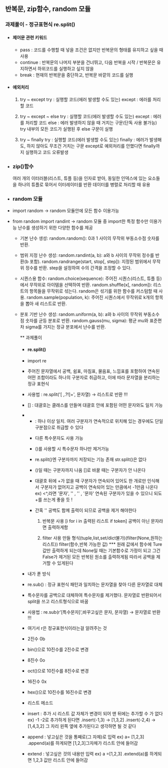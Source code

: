 ## 반복문, zip함수, random 모듈
### 과제풀이 - 정규표현식 re.split()

- #### 제어문 관련 키워드
  * pass : 코드를 수행할 때 넣을 조건은 없지만 반복문의 형태를 유지하고 싶을 때 사용
  * continue : 반복문의 나머지 부분을 건너뛰고, 다음 반복을 시작 / 반복문은 유지하면서 하위코드를 실행하고 싶지 않을 
  * break : 현재의 반복문을 중단하고, 반복문 바깥의 코드를 실행

- #### 예외처리
  1. try ~ except
    try :
          실행할 코드(에러 발생할 수도 있는)
    except :
          에러를 처리할 코드

  2. try ~ except ~ else
     try :
         실행할 코드(에러 발생할 수도 있는)
    except :
          에러를 처리할 코드
    else :
          에러 발생하지 않을 때 거치는 구문(단독 사용 불가능)
           try 내부의 모든 코드가 실행된 후 else 구문이 실행
     
  4. try ~ finally
     try :
         실행할 코드(에러 발생할 수도 있는)
     finally :
         에러가 발생해도, 하지 않아도 무조건 거치는 구문
         except로 예외처리를 안했다면 finally까지 실행하고 코드 오류발생 
  
- ### zip()함수
  여러 개의 이터러블(리스트, 튜플 등)을 인자로 받아, 동일한 인덱스에 있는 요소들을 하나의 튜플로 묶어서 이터레이터를 반환
  데이터를 병렬로 처리할 때 유용

- ### random 모듈
- import random -> random 모듈안에 모든 함수 이용가능
- from random import randint -> random 모듈 중 import한 특정 함수만 이용가능
  난수를 생성하기 위한 다양한 함수를 제공

  * 기본 난수 생성:
    random.random(): 0과 1 사이의 무작위 부동소수점 숫자를 반환.
  
  * 범위 지정 난수 생성:
    random.randint(a, b): a와 b 사이의 무작위 정수를 반환(b 포함).
    random.randrange(start, stop[, step]): 지정된 범위에서 무작위 정수를 반환. step을 설정하여 수의 간격을 조정할 수 있다.

  * 시퀀스용 함수:
    random.choice(sequence): 주어진 시퀀스(리스트, 튜플 등)에서 무작위로 아이템을 선택하여 반환.
    random.shuffle(x[, random]): 리스트의 항목들을 무작위로 섞는다. random은 섞기를 위한 함수를 커스텀할 때 사용.
    random.sample(population, k): 주어진 시퀀스에서 무작위로 k개의 항목을 뽑아 새 리스트로 반환.

  * 분포 기반 난수 생성:
    random.uniform(a, b): a와 b 사이의 무작위 부동소수점 숫자를 균등 분포로 반환.
    random.gauss(mu, sigma): 평균 mu와 표준편차 sigma를 가지는 정규 분포에서 난수를 반환.

    ** 과제풀이
    - #### re.split()
    - import re
    - 주어진 문자열에서 공백, 쉼표, 마침표, 물음표, 느낌표를 포함하여 연속된 어떤 조합이라도 하나의 구분자로 취급하고, 이에 따라 문자열을 분리하는 정규 표현식
   
    - 사용법 : re.split('[ ,.?!]+', 문자열) -> 리스트로 반환 !!!
    - [] : 대괄호는 클래스를 만들며 대괄호 안에 포함된 어떤 문자와도 일치 가능
    - + : 하나 이상 일치. 여러 구분자가 연속적으로 위치해 있는 경우에도 단일 구분점으로 취급할 수 있다

      * 다른 특수문자도 사용 가능
      * ()를 사용할 시 특수문자 하나만 제거가능
      * re.split()엔 구분자까지 저장되는 기능 존재 str.split()은 없다
      * ()일 때는 구분자까지 나옴 []로 바꿀 때는 구분자가 안 나온다
      * 대괄호 뒤에 +가 없을 때 구분자가 연속되어 있어도 한 개로만 인식해서
        구분자가 없어지고 공백이 연속되어 있는 만큼에서 -1만큼 나온다
        ex) <^,라면 '문자', '' , '' , '문자'
        연속된 구분자가 있을 수 있으니 되도 +를 쓰는게 좋을 듯 !

      * 간혹 '' 공백도 함께 출력이 되므로 공백을 제거 해야한다
        1. 반복문 사용
           [i for i in 출력된 리스트 if token]
           공백이 아닌 문자라면 출력하게함
           
        2. filter 사용
           만들 형식(tuple,list,set/dict불가)(filter(None,원하는 리스트))
           filter(함수,반복 가능한 값)
           *** 원래 값에서 함수에 Ture값만 출력하게 되는데
           None일 때는 기본함수로 가정이 되고 그건 False가 제거된 모든 반복된 원소를 출력하게됨
           따라서 공백을 제거할 수 있게된다
           
           
    - 내가 푼 방식
    - re.sub() : 정규 표현식 패턴과 일치하는 문자열을 찾아 다른 문자열로 대체
    - 특수문자를 공백으로 대체하여 특수문자를 제거했다. 문자열로 반환되어서 split을 쓰고 리스트형식으로 바꿈
    - 사용법 : re.sub(r'[특수문자]',바꾸고싶은 문자, 문자열) -> 문자열로 반환 !!!
    - 여기서 r은 정규표현식이라는걸 알려주는 것

    - 2진수 0b
    - bin()으로 10진수를 2진수로 변경
    - 8진수 0o
    - oct()으로 10진수를 8진수로 변경
    - 16진수 0x
    - hex()으로 10진수를 16진수로 변경

    - 리스트 메소드
    - insert : 추가 시 리스트 값 자체가 변경이 되어 맨 뒤에는 추가할 수 가 없다
      ex) -1 -2로 추가하게 된다면
        .insert(-1,3) -> [1,3,2]
        .insert(-2,4) -> [1,4,3,2]
        그 자리 왼쪽 옆에 추가된다고 생각하면 될 것 같다
    - append : 넣고싶은 것을 통째로(그 자체)로 입력
      ex) a= [1,2,3]
          .append(a)를 하게되면 [1,2,3]그자체가 리스트 안에 들어감
    - extend : 넣고싶은 것의 내용만 입력
      ex) a =[1,2,3]
        .extend(a)를 하게되면 1,2,3 값만 리스트 안에 들어감
